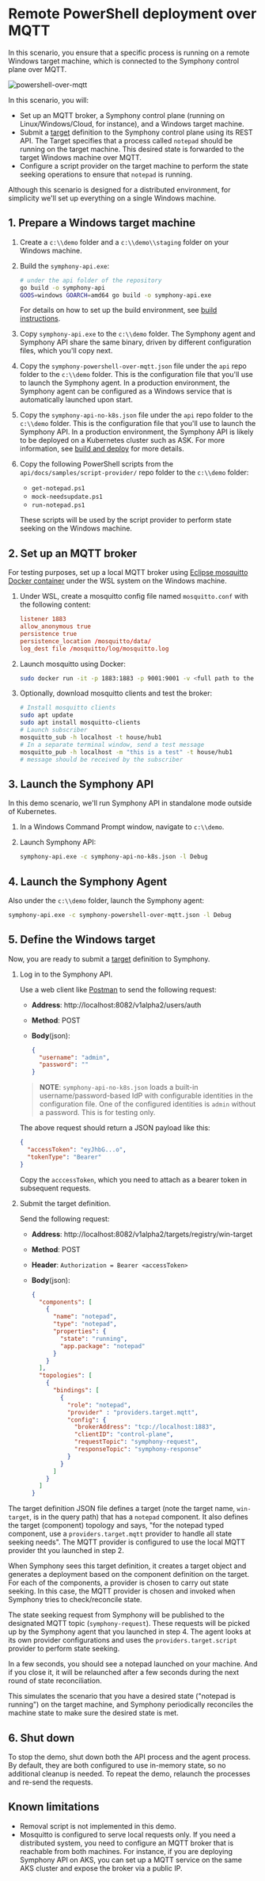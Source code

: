 # Remote PowerShell deployment over MQTT

In this scenario, you ensure that a specific process is running on a remote Windows target machine, which is connected to the Symphony control plane over MQTT.

![powershell-over-mqtt](../images/powershell-over-mqtt.png)

In this scenario, you will:

* Set up an MQTT broker, a Symphony control plane (running on Linux/Windows/Cloud, for instance), and a Windows target machine.
* Submit a [target](../uom/target.md) definition to the Symphony control plane using its REST API. The Target specifies that a process called `notepad`  should be running on the target machine. This desired state is forwarded to the target Windows machine over MQTT. 
* Configure a script provider on the target machine to perform the state seeking operations to ensure that `notepad` is running.

Although this scenario is designed for a distributed environment, for simplicity we'll set up everything on a single Windows machine.

## 1. Prepare a Windows target machine

1. Create a `c:\\demo` folder and a `c:\\demo\\staging` folder on your Windows machine.

2. Build the `symphony-api.exe`:

   ```bash
   # under the api folder of the repository
   go build -o symphony-api
   GOOS=windows GOARCH=amd64 go build -o symphony-api.exe
   ```

   For details on how to set up the build environment, see [build instructions](../build_deployment/build.md).

3. Copy `symphony-api.exe` to the `c:\\demo` folder. The Symphony agent and Symphony API share the same binary, driven by different configuration files, which you'll copy next.

4. Copy the `symphony-powershell-over-mqtt.json` file under the `api` repo folder to the `c:\\demo` folder. This is the configuration file that you'll use to launch the Symphony agent. In a production environment, the Symphony agent can be configured as a Windows service that is automatically launched upon start.

5. Copy the `symphony-api-no-k8s.json` file under the `api` repo folder to the `c:\\demo` folder. This is the configuration file that you'll use to launch the Symphony API. In a production environment, the Symphony API is likely to be deployed on a Kubernetes cluster such as ASK. For more information, see [build and deploy](../build_deployment/build_deployment.md) for more details.

6. Copy the following PowerShell scripts from the `api/docs/samples/script-provider/` repo folder to the `c:\\demo` folder:

   * `get-notepad.ps1`
   * `mock-needsupdate.ps1`
   * `run-notepad.ps1`

   These scripts will be used by the script provider to perform state seeking on the Windows machine.

## 2. Set up an MQTT broker

For testing purposes, set up a local MQTT broker using [Eclipse mosquitto Docker container](https://hub.docker.com/_/eclipse-mosquitto/) under the WSL system on the Windows machine.

1. Under WSL, create a mosquitto config file named `mosquitto.conf` with the following content:

   ```conf
   listener 1883
   allow_anonymous true
   persistence true
   persistence_location /mosquitto/data/
   log_dest file /mosquitto/log/mosquitto.log
   ```

2. Launch mosquitto using Docker:

   ```bash
   sudo docker run -it -p 1883:1883 -p 9001:9001 -v <full path to the above mosquitto.conf file>:/mosquitto/config/mosquitto.conf  eclipse-mosquitto
   ```

3. Optionally, download mosquitto clients and test the broker:

   ```bash
   # Install mosquitto clients
   sudo apt update
   sudo apt install mosquitto-clients
   # Launch subscriber
   mosquitto_sub -h localhost -t house/hub1
   # In a separate terminal window, send a test message
   mosquitto_pub -h localhost -m "this is a test" -t house/hub1
   # message should be received by the subscriber
   ```

## 3. Launch the Symphony API

In this demo scenario, we'll run Symphony API in standalone mode outside of Kubernetes.

1. In a Windows Command Prompt window, navigate to `c:\\demo`.
2. Launch Symphony API:

   ```bash
   symphony-api.exe -c symphony-api-no-k8s.json -l Debug
   ```

## 4. Launch the Symphony Agent

Also under the `c:\\demo` folder, launch the Symphony agent:

```bash
symphony-api.exe -c symphony-powershell-over-mqtt.json -l Debug
```

## 5. Define the Windows target

Now, you are ready to submit a [target](../uom/target.md) definition to Symphony.

1. Log in to the Symphony API.

   Use a web client like [Postman](https://www.postman.com/) to send the following request:

   * **Address**: http://localhost:8082/v1alpha2/users/auth
   * **Method**: POST
   * **Body**(json):

     ```json
     {
       "username": "admin",
       "password": ""
     }
     ```

   > **NOTE**: `symphony-api-no-k8s.json` loads a built-in username/password-based IdP with configurable identities in the configuration file. One of the configured identities is `admin` without a password. This is for testing only.

   The above request should return a JSON payload like this:

   ```json
   {
     "accessToken": "eyJhbG...o",
     "tokenType": "Bearer"
   }
   ```

   Copy the `acccessToken`, which you need to attach as a bearer token in subsequent requests.

2. Submit the target definition.

   Send the following request:
   * **Address**: http://localhost:8082/v1alpha2/targets/registry/win-target
   * **Method**: POST
   * **Header**: `Authorization = Bearer <accessToken>`
   * **Body**(json):

     ```json
     {
       "components": [
         {
           "name": "notepad",
           "type": "notepad",
           "properties": {
             "state": "running",
             "app.package": "notepad"
           }
         }
       ],
       "topologies": [
         {
           "bindings": [
             {
               "role": "notepad",
               "provider" : "providers.target.mqtt",
               "config": {
                 "brokerAddress": "tcp://localhost:1883",
                 "clientID": "control-plane",
                 "requestTopic": "symphony-request",
                 "responseTopic": "symphony-response"
               }
             }
           ]
         }
       ]
     }
     ```

The target definition JSON file defines a target (note the target name, `win-target`, is in the query path) that has a `notepad` component. It also defines the target (component) topology and says, "for the notepad typed component, use a `providers.target.mqtt` provider to handle all state seeking needs". The MQTT provider is configured to use the local MQTT provider tht you launched in step 2.

When Symphony sees this target definition, it creates a target object and generates a deployment based on the component definition on the target. For each of the components, a provider is chosen to carry out state seeking. In this case, the MQTT provider is chosen and invoked when Symphony tries to check/reconcile state.

The state seeking request from Symphony will be published to the designated MQTT topic (`symphony-request`). These requests will be picked up by the Symphony agent that you launched in step 4. The agent looks at its own provider configurations and uses the `providers.target.script` provider to perform state seeking.

In a few seconds, you should see a notepad launched on your machine. And if you close it, it will be relaunched after a few seconds during the next round of state reconciliation.

This simulates the scenario that you have a desired state ("notepad is running") on the target machine, and Symphony periodically reconciles the machine state to make sure the desired state is met.

## 6. Shut down

To stop the demo, shut down both the API process and the agent process. By default, they are both configured to use in-memory state, so no additional cleanup is needed. To repeat the demo, relaunch the processes and re-send the requests.

## Known limitations

* Removal script is not implemented in this demo.
* Mosquitto is configured to serve local requests only. If you need a distributed system, you need to configure an MQTT broker that is reachable from both machines. For instance, if you are deploying Symphony API on AKS, you can set up a MQTT service on the same AKS cluster and expose the broker via a public IP.
